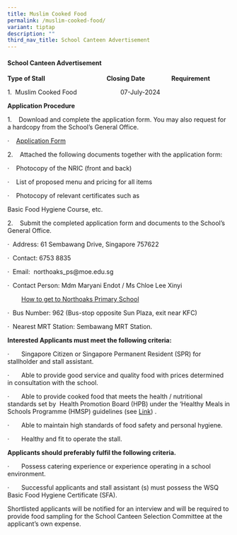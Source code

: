 ```yaml
---
title: Muslim Cooked Food
permalink: /muslim-cooked-food/
variant: tiptap
description: ""
third_nav_title: School Canteen Advertisement
---
```

<h4><strong>School Canteen Advertisement</strong></h4>
<p><strong>Type of Stall&nbsp;&nbsp;&nbsp;&nbsp;&nbsp;&nbsp;&nbsp;&nbsp;&nbsp;&nbsp;&nbsp;&nbsp;&nbsp;&nbsp;&nbsp;&nbsp;&nbsp;&nbsp;&nbsp;&nbsp;&nbsp;&nbsp;&nbsp;&nbsp;&nbsp;&nbsp;&nbsp;&nbsp;&nbsp;&nbsp;&nbsp;&nbsp;&nbsp;&nbsp;&nbsp;&nbsp;&nbsp;&nbsp;&nbsp;&nbsp;&nbsp; Closing Date&nbsp;&nbsp;&nbsp;&nbsp;&nbsp;&nbsp;&nbsp;&nbsp;&nbsp; &nbsp;&nbsp;&nbsp;&nbsp;&nbsp;&nbsp;&nbsp; Requirement</strong>
</p>
<p>1.&nbsp; Muslim Cooked Food&nbsp;&nbsp;&nbsp;&nbsp;&nbsp;&nbsp;&nbsp;&nbsp;&nbsp;&nbsp;&nbsp;&nbsp;&nbsp;&nbsp;
&nbsp;&nbsp;&nbsp;&nbsp;&nbsp;&nbsp;&nbsp;&nbsp;&nbsp; 07-July-2024&nbsp;&nbsp;&nbsp;&nbsp;&nbsp;&nbsp;&nbsp;&nbsp;&nbsp;&nbsp;
&nbsp;&nbsp;&nbsp;</p>
<p></p>
<p><strong>Application Procedure</strong>
</p>
<p>1.&nbsp;&nbsp;&nbsp; Download and complete the application form. You may
also request for a hardcopy from the School’s General Office.</p>
<p></p>
<p>·&nbsp;&nbsp;&nbsp; <a href="/files/Application_Form.pdf" rel="noopener noreferrer nofollow" target="_blank">Application Form</a>
</p>
<p></p>
<p></p>
<p>2.&nbsp;&nbsp;&nbsp; Attached the following documents together with the
application form:</p>
<p></p>
<p>·&nbsp;&nbsp;&nbsp; Photocopy of the NRIC (front and back)</p>
<p>·&nbsp;&nbsp;&nbsp; List of proposed menu and pricing for all items</p>
<p>·&nbsp;&nbsp;&nbsp; Photocopy of relevant certificates such as</p>
<p>Basic Food Hygiene Course, etc.</p>
<p>2.&nbsp;&nbsp;&nbsp; Submit the completed application form and documents
to the School’s General Office.</p>
<p></p>
<p>·&nbsp; Address: 61 Sembawang Drive, Singapore 757622</p>
<p>·&nbsp; Contact: 6753 8835</p>
<p>·&nbsp; Email:&nbsp; <a rel="noopener noreferrer nofollow" target="_blank">northoaks_ps@moe.edu.sg</a>
</p>
<p>·&nbsp; Contact Person: Mdm Maryani Endot / Ms Chloe Lee Xinyi</p>
<p></p>
<p>&nbsp;&nbsp;&nbsp;&nbsp;&nbsp;&nbsp;&nbsp; <u>How to get to Northoaks Primary School</u>
</p>
<p>·&nbsp; Bus Number: 962 (Bus-stop opposite Sun Plaza, exit near KFC)</p>
<p>·&nbsp; Nearest MRT Station: Sembawang MRT Station.</p>
<p></p>
<p><strong>Interested Applicants must meet the following criteria:</strong>
</p>
<p>·&nbsp;&nbsp;&nbsp;&nbsp;&nbsp;&nbsp; Singapore Citizen or Singapore Permanent
Resident (SPR) for stallholder and stall assistant.</p>
<p>·&nbsp;&nbsp;&nbsp;&nbsp;&nbsp;&nbsp; Able to provide good service and
quality food with prices determined in consultation with the school.</p>
<p>·&nbsp;&nbsp;&nbsp;&nbsp;&nbsp;&nbsp; Able to provide cooked food that
meets the health / nutritional standards set by&nbsp; Health Promotion
Board (HPB) under the ‘Healthy Meals in Schools Programme (HMSP) guidelines
(see <a href="https://www.hpb.gov.sg/schools/school-programmes/healthy-meals-in-schools-programme" rel="noopener noreferrer nofollow" target="_blank">Link</a>)
.</p>
<p>·&nbsp;&nbsp;&nbsp;&nbsp;&nbsp;&nbsp; Able to maintain high standards
of food safety and personal hygiene.</p>
<p>·&nbsp;&nbsp;&nbsp;&nbsp;&nbsp;&nbsp; Healthy and fit to operate the stall.</p>
<p></p>
<p><strong>Applicants should preferably fulfil the following criteria.</strong>
</p>
<p>·&nbsp;&nbsp;&nbsp;&nbsp;&nbsp;&nbsp; Possess catering experience or experience
operating in a school environment.</p>
<p>·&nbsp;&nbsp;&nbsp;&nbsp;&nbsp;&nbsp; Successful applicants and stall
assistant (s) must possess the WSQ Basic Food Hygiene Certificate (SFA).</p>
<p></p>
<p>Shortlisted applicants will be notified for an interview and will be required
to provide food sampling for the School Canteen Selection Committee at
the applicant’s own expense.</p>